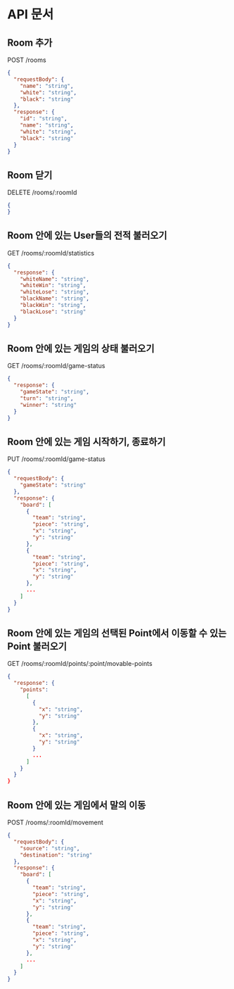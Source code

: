 # API 문서

## Room 추가

POST /rooms

```json
{
  "requestBody": {
    "name": "string",
    "white": "string",
    "black": "string"
  },
  "response": {
    "id": "string",
    "name": "string",
    "white": "string",
    "black": "string"
  }
}
```

## Room 닫기

DELETE /rooms/:roomId

```json
{
}
```

## Room 안에 있는 User들의 전적 불러오기

GET /rooms/:roomId/statistics

```json
{
  "response": {
    "whiteName": "string",
    "whiteWin": "string",
    "whiteLose": "string",
    "blackName": "string",
    "blackWin": "string",
    "blackLose": "string"
  }
}
```

## Room 안에 있는 게임의 상태 불러오기

GET /rooms/:roomId/game-status

```json
{
  "response": {
    "gameState": "string",
    "turn": "string",
    "winner": "string"
  }
}
```

## Room 안에 있는 게임 시작하기, 종료하기

PUT /rooms/:roomId/game-status

```json
{
  "requestBody": {
    "gameState": "string"
  },
  "response": {
    "board": [
      {
        "team": "string",
        "piece": "string",
        "x": "string",
        "y": "string"
      },
      {
        "team": "string",
        "piece": "string",
        "x": "string",
        "y": "string"
      },
      ...
    ]
  }
}
```



## Room 안에 있는 게임의 선택된 Point에서 이동할 수 있는 Point 불러오기

GET /rooms/:roomId/points/:point/movable-points

```json
{
  "response": {
    "points": 
      [
        {
          "x": "string",
          "y": "string"
        },
        {
          "x": "string",
          "y": "string"
        }
        ...
      ]
    }
  }
}
```

## Room 안에 있는 게임에서 말의 이동

POST /rooms/:roomId/movement

```json
{
  "requestBody": {
    "source": "string",
    "destination": "string"
  },
  "response": {
    "board": [
      {
        "team": "string",
        "piece": "string",
        "x": "string",
        "y": "string"
      },
      {
        "team": "string",
        "piece": "string",
        "x": "string",
        "y": "string"
      },
      ...
    ]
  }
}
```